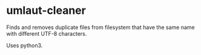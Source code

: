 umlaut-cleaner
==============

Finds and removes duplicate files from filesystem that have the same name with different UTF-8 characters.

Uses python3.
